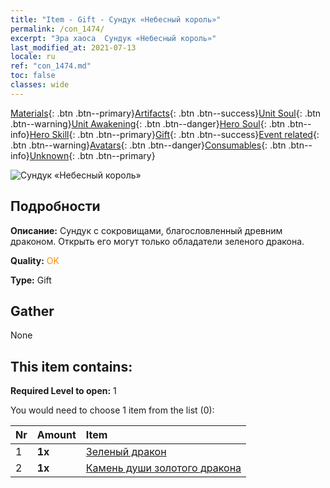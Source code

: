 ```yaml
---
title: "Item - Gift - Сундук «Небесный король»"
permalink: /con_1474/
excerpt: "Эра хаоса  Сундук «Небесный король»"
last_modified_at: 2021-07-13
locale: ru
ref: "con_1474.md"
toc: false
classes: wide
---
```

 [Materials](/ItemsRU/){: .btn .btn--primary}[Artifacts](/ItemsRU/Artifacts/){: .btn .btn--success}[Unit Soul](/ItemsRU/UnitSoul/){: .btn .btn--warning}[Unit Awakening](/ItemsRU/UnitAwakening/){: .btn .btn--danger}[Hero Soul](/ItemsRU/HeroSoul/){: .btn .btn--info}[Hero Skill](/ItemsRU/HeroSkill/){: .btn .btn--primary}[Gift](/ItemsRU/Gift/){: .btn .btn--success}[Event related](/ItemsRU/Events/){: .btn .btn--warning}[Avatars](/ItemsRU/Avatars/){: .btn .btn--danger}[Consumables](/ItemsRU/Consumables/){: .btn .btn--info}[Unknown](/ItemsRU/Unknown/){: .btn .btn--primary}

 ![Сундук «Небесный король»](/images/t/i_907088.png)

## Подробности
 **Описание:** Сундук с сокровищами, благословленный древним драконом. Открыть его могут только обладатели зеленого дракона.

 **Quality:** <span style="color: #FF8C00">OK</span>

 **Type:** Gift

## Gather

  None

## This item contains:

 **Required Level to open:** 1

 You would need to choose 1 item from the list (0):

  | Nr | Amount |     Item    |
  |:---|:-------|:------------|
  | 1 |  **1x** | [Зеленый дракон](/ItemsRU/unt_205/) |  | 
  | 2 |  **1x** | [Камень души золотого дракона](/ItemsRU/unt_295/) |  | 
